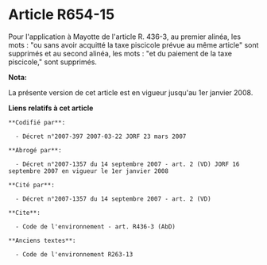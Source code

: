 # Article R654-15

Pour l'application à Mayotte de l'article R. 436-3, au premier alinéa, les mots : "ou sans avoir acquitté la taxe piscicole
prévue au même article" sont supprimés et au second alinéa, les mots : "et du paiement de la taxe piscicole," sont supprimés.

**Nota:**

La présente version de cet article est en vigueur jusqu'au 1er janvier 2008.

**Liens relatifs à cet article**

	**Codifié par**:

	  - Décret n°2007-397 2007-03-22 JORF 23 mars 2007

	**Abrogé par**:

	  - Décret n°2007-1357 du 14 septembre 2007 - art. 2 (VD) JORF 16 septembre 2007 en vigueur le 1er janvier 2008

	**Cité par**:

	  - Décret n°2007-1357 du 14 septembre 2007 - art. 2 (VD)

	**Cite**:

	  - Code de l'environnement - art. R436-3 (AbD)

	**Anciens textes**:

	  - Code de l'environnement R263-13
